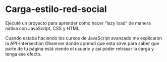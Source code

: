 # Carga-estilo-red-social
Ejecuté un proyecto para aprender como hacer “lazy load” de manera nativa con JavaScript, CSS y HTML.

Cuando estaba haciendo los cursos de JavaScript avanzado me explicaron la API-Intersection Observer donde aprendí que esta sirve para saber que parte de tu página está viendo el usuario y así poder retrasar la carga y tenga ese efecto.
